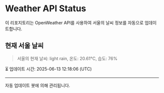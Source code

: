 
# Weather API Status

이 리포지토리는 OpenWeather API를 사용하여 서울의 날씨 정보를 자동으로 업데이트합니다.

## 현재 서울 날씨
> 서울의 현재 날씨: light rain, 온도: 20.61°C, 습도: 76%

⏳ 업데이트 시간: 2025-06-13 12:18:06 (UTC)

---
자동 업데이트 봇에 의해 관리됩니다.
